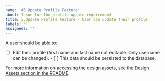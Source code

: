 ```yaml
---
name: '#5 Update Profile Feature'
about: Issue for the profile update requirement
title: 5.Update Profile Feature - User can update their profile
labels: ''
assignees: ''
---
```


A user should be able to:

- [ ] Edit their profile (first name and last name not editable. Only username can be changed). - [ ] This data should be persisted to the database.

For more information on accessing the design assets, see the [Design Assets section in the README](https://github.com/OpenClassrooms-Student-Center/ArgentBank-website#design-assets).
